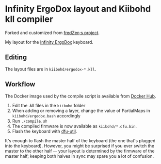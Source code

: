 # Infinity ErgoDox layout and Kiibohd kll compiler

Forked and customized from [fredZen;s project](https://github.com/fredZen/ergodox-infinity-layout).

My layout for the [Infinity ErgoDox](http://input.club/devices/infinity-ergodox) keyboard.

## Editing

The layout files are in `kiibohd/ergodox-*.kll`.

## Workflow

The Docker image used by the compile script is available from
[Docker Hub](https://hub.docker.com/r/fmerizen/ergodox-infinity-layout/).

1. Edit the .kll files in the `kiibohd` folder
2. When adding or removing a layer, change the value of PartialMaps in `kiibohd/ergodox.bash` accordingly
3. Run `./compile.sh`
4. The compiled firmware is now available as `kiibohd/*.dfu.bin`.
5. Flash the keyboard with [dfu-util](https://github.com/kiibohd/controller/wiki/Loading-DFU-Firmware). 

It's enough to flash the master half of the keyboard (the one that's plugged into the keyboard).
However, you might be surprised if you ever switch the master to the other half -- your layout is
determined by the firmware of the master half; keeping both halves in sync may spare you a lot
of confusion.
